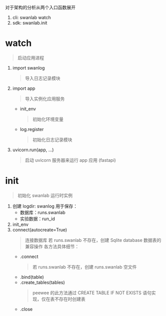 对于架构的分析从两个入口函数展开
1. cli: swanlab watch
2. sdk: swanlab.init
# watch
> 启动应用进程
1. import swanlog
	> 导入日志记录模块
2. import app
	> 导入实例化应用服务
	+ init_env 
		> 初始化环境变量
	+ log.register
		> 初始化日志记录模块
3. uvicorn.run(app, ...)
	> 启动 uvicorn 服务器来运行 app 应用 (fastapi)
	
# init
> 初始化 swanlab 运行时实例
1. 创建 logdir: swanlog 
	用于保存：
	+ 数据库：runs.swanlab
	+ 实验数据：run_id
2. init_env
3. connect(autocreate=True)
	> 连接数据库
	> 若 runs.swanlab 不存在，创建 Sqlite database
	> 数据表的兼容操作
	各方法具体细节：
	+ .connect
		> 若 runs.swanlab 不存在，创建 runs.swanlab 空文件
	+ .bind(table)
	+ .create_tables(tables)
		> peewee 的此方法通过 CREATE TABLE IF NOT EXISTS 语句实现，仅在表不存在时创建表
	+ .close	
	
